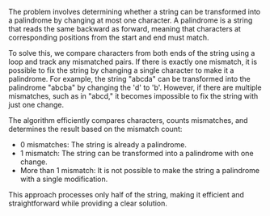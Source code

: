 The problem involves determining whether a string can be transformed into a palindrome by changing at most one character. A palindrome is a string that reads the same backward as forward, meaning that characters at corresponding positions from the start and end must match.

To solve this, we compare characters from both ends of the string using a loop and track any mismatched pairs. If there is exactly one mismatch, it is possible to fix the string by changing a single character to make it a palindrome. For example, the string "abcda" can be transformed into the palindrome "abcba" by changing the 'd' to 'b'. However, if there are multiple mismatches, such as in "abcd," it becomes impossible to fix the string with just one change.

The algorithm efficiently compares characters, counts mismatches, and determines the result based on the mismatch count:

- 0 mismatches: The string is already a palindrome.
- 1 mismatch: The string can be transformed into a palindrome with one change.
- More than 1 mismatch: It is not possible to make the string a palindrome with a single modification.

This approach processes only half of the string, making it efficient and straightforward while providing a clear solution.
